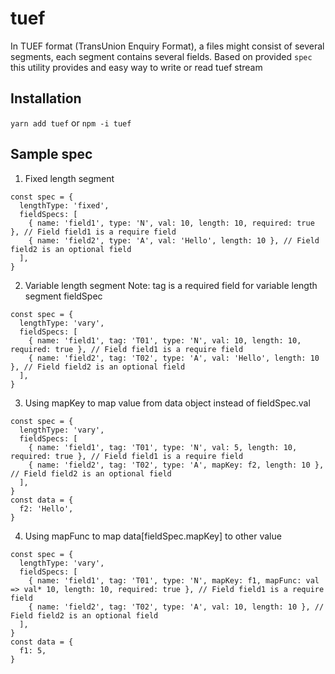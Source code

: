 # tuef

In TUEF format (TransUnion Enquiry Format), a files might consist of several segments, each segment contains several fields. Based on provided `spec` this utility provides and easy way to write or read tuef stream

## Installation

`yarn add tuef` or `npm -i tuef`

## Sample spec

1.  Fixed length segment

```
const spec = {
  lengthType: 'fixed',
  fieldSpecs: [
    { name: 'field1', type: 'N', val: 10, length: 10, required: true }, // Field field1 is a require field
    { name: 'field2', type: 'A', val: 'Hello', length: 10 }, // Field field2 is an optional field
  ],
}
```

2.  Variable length segment
    Note: tag is a required field for variable length segment fieldSpec

```
const spec = {
  lengthType: 'vary',
  fieldSpecs: [
    { name: 'field1', tag: 'T01', type: 'N', val: 10, length: 10, required: true }, // Field field1 is a require field
    { name: 'field2', tag: 'T02', type: 'A', val: 'Hello', length: 10 }, // Field field2 is an optional field
  ],
}
```

3.  Using mapKey to map value from data object instead of fieldSpec.val

```
const spec = {
  lengthType: 'vary',
  fieldSpecs: [
    { name: 'field1', tag: 'T01', type: 'N', val: 5, length: 10, required: true }, // Field field1 is a require field
    { name: 'field2', tag: 'T02', type: 'A', mapKey: f2, length: 10 }, // Field field2 is an optional field
  ],
}
const data = {
  f2: 'Hello',
}
```

4.  Using mapFunc to map data[fieldSpec.mapKey] to other value

```
const spec = {
  lengthType: 'vary',
  fieldSpecs: [
    { name: 'field1', tag: 'T01', type: 'N', mapKey: f1, mapFunc: val => val* 10, length: 10, required: true }, // Field field1 is a require field
    { name: 'field2', tag: 'T02', type: 'A', val: 10, length: 10 }, // Field field2 is an optional field
  ],
}
const data = {
  f1: 5,
}
```
